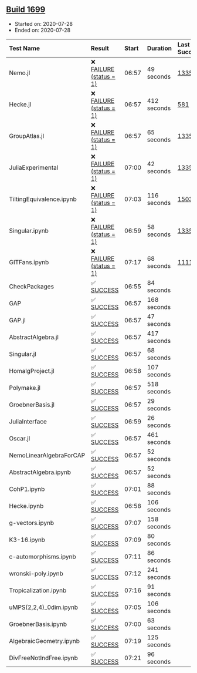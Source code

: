 ## [Build 1699](https://oscarci.mathematik.uni-kl.de/job/oscar-julia-1.4/1699/)

* Started on: 2020-07-28
* Ended on: 2020-07-28

| Test Name    | Result | Start | Duration | Last Success | First Failure |
|:-------------|:-------|:------|:---------|:-------------|:--------------|
| Nemo.jl | ❌ [FAILURE (status = 1)](https://oscarci.mathematik.uni-kl.de/job/oscar-julia-1.4/1699/artifact/logs/build-1699/Nemo.jl.log) | 06:57 | 49 seconds | [1335](https://oscarci.mathematik.uni-kl.de/job/oscar-julia-1.4/1335/) | [1336](https://oscarci.mathematik.uni-kl.de/job/oscar-julia-1.4/1336/) |
| Hecke.jl | ❌ [FAILURE (status = 1)](https://oscarci.mathematik.uni-kl.de/job/oscar-julia-1.4/1699/artifact/logs/build-1699/Hecke.jl.log) | 06:57 | 412 seconds | [581](https://oscarci.mathematik.uni-kl.de/job/oscar-julia-1.4/581/) | [582](https://oscarci.mathematik.uni-kl.de/job/oscar-julia-1.4/582/) |
| GroupAtlas.jl | ❌ [FAILURE (status = 1)](https://oscarci.mathematik.uni-kl.de/job/oscar-julia-1.4/1699/artifact/logs/build-1699/GroupAtlas.jl.log) | 06:57 | 65 seconds | [1335](https://oscarci.mathematik.uni-kl.de/job/oscar-julia-1.4/1335/) | [1336](https://oscarci.mathematik.uni-kl.de/job/oscar-julia-1.4/1336/) |
| JuliaExperimental | ❌ [FAILURE (status = 1)](https://oscarci.mathematik.uni-kl.de/job/oscar-julia-1.4/1699/artifact/logs/build-1699/JuliaExperimental.log) | 07:00 | 42 seconds | [1335](https://oscarci.mathematik.uni-kl.de/job/oscar-julia-1.4/1335/) | [1336](https://oscarci.mathematik.uni-kl.de/job/oscar-julia-1.4/1336/) |
| TiltingEquivalence.ipynb | ❌ [FAILURE (status = 1)](https://oscarci.mathematik.uni-kl.de/job/oscar-julia-1.4/1699/artifact/logs/build-1699/TiltingEquivalence.ipynb.log) | 07:03 | 116 seconds | [1503](https://oscarci.mathematik.uni-kl.de/job/oscar-julia-1.4/1503/) | [1504](https://oscarci.mathematik.uni-kl.de/job/oscar-julia-1.4/1504/) |
| Singular.ipynb | ❌ [FAILURE (status = 1)](https://oscarci.mathematik.uni-kl.de/job/oscar-julia-1.4/1699/artifact/logs/build-1699/Singular.ipynb.log) | 06:59 | 58 seconds | [1335](https://oscarci.mathematik.uni-kl.de/job/oscar-julia-1.4/1335/) | [1336](https://oscarci.mathematik.uni-kl.de/job/oscar-julia-1.4/1336/) |
| GITFans.ipynb | ❌ [FAILURE (status = 1)](https://oscarci.mathematik.uni-kl.de/job/oscar-julia-1.4/1699/artifact/logs/build-1699/GITFans.ipynb.log) | 07:17 | 68 seconds | [1111](https://oscarci.mathematik.uni-kl.de/job/oscar-julia-1.4/1111/) | [1112](https://oscarci.mathematik.uni-kl.de/job/oscar-julia-1.4/1112/) |
| CheckPackages | ✅ [SUCCESS](https://oscarci.mathematik.uni-kl.de/job/oscar-julia-1.4/1699/artifact/logs/build-1699/CheckPackages.log) | 06:55 | 84 seconds |  |  |
| GAP | ✅ [SUCCESS](https://oscarci.mathematik.uni-kl.de/job/oscar-julia-1.4/1699/artifact/logs/build-1699/GAP.log) | 06:57 | 168 seconds |  |  |
| GAP.jl | ✅ [SUCCESS](https://oscarci.mathematik.uni-kl.de/job/oscar-julia-1.4/1699/artifact/logs/build-1699/GAP.jl.log) | 06:57 | 47 seconds |  |  |
| AbstractAlgebra.jl | ✅ [SUCCESS](https://oscarci.mathematik.uni-kl.de/job/oscar-julia-1.4/1699/artifact/logs/build-1699/AbstractAlgebra.jl.log) | 06:57 | 417 seconds |  |  |
| Singular.jl | ✅ [SUCCESS](https://oscarci.mathematik.uni-kl.de/job/oscar-julia-1.4/1699/artifact/logs/build-1699/Singular.jl.log) | 06:57 | 68 seconds |  |  |
| HomalgProject.jl | ✅ [SUCCESS](https://oscarci.mathematik.uni-kl.de/job/oscar-julia-1.4/1699/artifact/logs/build-1699/HomalgProject.jl.log) | 06:58 | 107 seconds |  |  |
| Polymake.jl | ✅ [SUCCESS](https://oscarci.mathematik.uni-kl.de/job/oscar-julia-1.4/1699/artifact/logs/build-1699/Polymake.jl.log) | 06:57 | 518 seconds |  |  |
| GroebnerBasis.jl | ✅ [SUCCESS](https://oscarci.mathematik.uni-kl.de/job/oscar-julia-1.4/1699/artifact/logs/build-1699/GroebnerBasis.jl.log) | 06:57 | 29 seconds |  |  |
| JuliaInterface | ✅ [SUCCESS](https://oscarci.mathematik.uni-kl.de/job/oscar-julia-1.4/1699/artifact/logs/build-1699/JuliaInterface.log) | 06:59 | 26 seconds |  |  |
| Oscar.jl | ✅ [SUCCESS](https://oscarci.mathematik.uni-kl.de/job/oscar-julia-1.4/1699/artifact/logs/build-1699/Oscar.jl.log) | 06:57 | 461 seconds |  |  |
| NemoLinearAlgebraForCAP | ✅ [SUCCESS](https://oscarci.mathematik.uni-kl.de/job/oscar-julia-1.4/1699/artifact/logs/build-1699/NemoLinearAlgebraForCAP.log) | 06:57 | 52 seconds |  |  |
| AbstractAlgebra.ipynb | ✅ [SUCCESS](https://oscarci.mathematik.uni-kl.de/job/oscar-julia-1.4/1699/artifact/logs/build-1699/AbstractAlgebra.ipynb.log) | 06:57 | 52 seconds |  |  |
| CohP1.ipynb | ✅ [SUCCESS](https://oscarci.mathematik.uni-kl.de/job/oscar-julia-1.4/1699/artifact/logs/build-1699/CohP1.ipynb.log) | 07:01 | 88 seconds |  |  |
| Hecke.ipynb | ✅ [SUCCESS](https://oscarci.mathematik.uni-kl.de/job/oscar-julia-1.4/1699/artifact/logs/build-1699/Hecke.ipynb.log) | 06:58 | 106 seconds |  |  |
| g-vectors.ipynb | ✅ [SUCCESS](https://oscarci.mathematik.uni-kl.de/job/oscar-julia-1.4/1699/artifact/logs/build-1699/g-vectors.ipynb.log) | 07:07 | 158 seconds |  |  |
| K3-16.ipynb | ✅ [SUCCESS](https://oscarci.mathematik.uni-kl.de/job/oscar-julia-1.4/1699/artifact/logs/build-1699/K3-16.ipynb.log) | 07:09 | 80 seconds |  |  |
| c-automorphisms.ipynb | ✅ [SUCCESS](https://oscarci.mathematik.uni-kl.de/job/oscar-julia-1.4/1699/artifact/logs/build-1699/c-automorphisms.ipynb.log) | 07:11 | 86 seconds |  |  |
| wronski-poly.ipynb | ✅ [SUCCESS](https://oscarci.mathematik.uni-kl.de/job/oscar-julia-1.4/1699/artifact/logs/build-1699/wronski-poly.ipynb.log) | 07:12 | 241 seconds |  |  |
| Tropicalization.ipynb | ✅ [SUCCESS](https://oscarci.mathematik.uni-kl.de/job/oscar-julia-1.4/1699/artifact/logs/build-1699/Tropicalization.ipynb.log) | 07:16 | 91 seconds |  |  |
| uMPS(2,2,4)_0dim.ipynb | ✅ [SUCCESS](https://oscarci.mathematik.uni-kl.de/job/oscar-julia-1.4/1699/artifact/logs/build-1699/uMPS-2-2-4-_0dim.ipynb.log) | 07:05 | 106 seconds |  |  |
| GroebnerBasis.ipynb | ✅ [SUCCESS](https://oscarci.mathematik.uni-kl.de/job/oscar-julia-1.4/1699/artifact/logs/build-1699/GroebnerBasis.ipynb.log) | 07:00 | 63 seconds |  |  |
| AlgebraicGeometry.ipynb | ✅ [SUCCESS](https://oscarci.mathematik.uni-kl.de/job/oscar-julia-1.4/1699/artifact/logs/build-1699/AlgebraicGeometry.ipynb.log) | 07:19 | 125 seconds |  |  |
| DivFreeNotIndFree.ipynb | ✅ [SUCCESS](https://oscarci.mathematik.uni-kl.de/job/oscar-julia-1.4/1699/artifact/logs/build-1699/DivFreeNotIndFree.ipynb.log) | 07:21 | 96 seconds |  |  |
